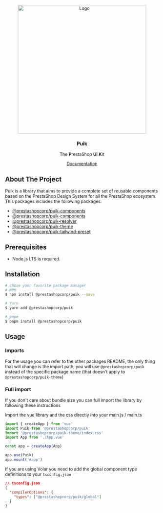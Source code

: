 <div align="center">
  <a href="https://prestashop.com">
    <img src="https://prestashop.com/sites/default/files/email/logo_x2_rebrand.png" alt="Logo" width="420">
  </a>

<h3 align="center">Puik</h3>

  <p align="center">
    The <b>P</b>restaShop <b>UI</b> <b>K</b>it 
  </p>
  <a href="https://uikit.prestashop.com/">Documentation</a>
</div>

## About The Project

Puik is a library that aims to provide a complete set of reusable components based on the PrestaShop Design System for all the PrestaShop ecosystem. This packages includes the following packages:

- [@prestashopcorp/puik-components](../components/README.md)
- [@prestashopcorp/puik-components](../web-components/README.md)
- [@prestashopcorp/puik-resolver](../resolver/README.md)
- [@prestashopcorp/puik-theme](../theme/README.md)
- [@prestashopcorp/puik-tailwind-preset](../tailwind-preset/README.md)

## Prerequisites

- Node.js LTS is required.

## Installation

```sh
# chose your favorite package manager
# NPM
$ npm install @prestashopcorp/puik --save

# Yarn
$ yarn add @prestashopcorp/puik

# pnpm
$ pnpm install @prestashopcorp/puik
```

## Usage

### Imports

For the usage you can refer to the other packages README, the only thing that will change is the import path, you will use `@prestashopcorp/puik` instead of the specific package name (that doesn't apply to `@prestashopcorp/puik-theme`)

### Full import

If you don't care about bundle size you can full import the library by following these instructions

Import the vue library and the css directly into your main.js / main.ts

```typescript
import { createApp } from 'vue'
import Puik from '@prestashopcorp/puik'
import '@prestashopcorp/puik-theme/index.css'
import App from './App.vue'

const app = createApp(App)

app.use(Puik)
app.mount('#app')
```

If you are using Volar you need to add the global component type definitions to your `tsconfig.json`

```json
// tsconfig.json
{
  "compilerOptions": {
    "types": ["@prestashopcorp/puik/global"]
  }
}
```